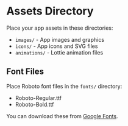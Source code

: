 # Assets Directory

Place your app assets in these directories:

- `images/` - App images and graphics
- `icons/` - App icons and SVG files
- `animations/` - Lottie animation files

## Font Files

Place Roboto font files in the `fonts/` directory:
- Roboto-Regular.ttf
- Roboto-Bold.ttf

You can download these from [Google Fonts](https://fonts.google.com/specimen/Roboto).
